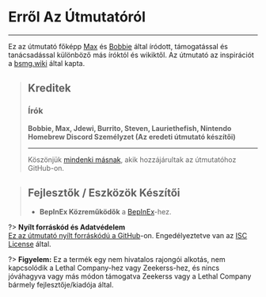 # Erről Az Útmutatóról

***

Ez az útmutató főképp [Max](https://github.com/MaxWasUnavailable) és [Bobbie](https://twitter.com/VRBobbie) által íródott, támogatással és tanácsadással különböző más íróktól és wikiktől. Az útmutató az inspirációt a [bsmg.wiki](https://bsmg.wiki) által kapta.

> ## Kreditek
>
> ### Írók
>
> **Bobbie, Max, Jdewi, Burrito, Steven, Lauriethefish, Nintendo Homebrew Discord Személyzet (Az eredeti útmutató készítői)**
>
> ***
>
> Köszönjük [mindenki másnak](https://github.com/LethalCompany/ModdingWiki/graphs/contributors), akik hozzájárultak az útmutatóhoz GitHub-on.

> ## Fejlesztők / Eszközök Készítői
>
> - **BepInEx Közreműködők** a [BepInEx](https://github.com/BepInEx/BepInEx)-hez.

?> **Nyílt forráskód és Adatvédelem**\
[Ez az útmutató nyílt forráskódú a GitHub](https://github.com/legoandmars/LethalCompanyModdingWiki)-on. Engedélyeztetve van az [ISC License](https://github.com/legoandmars/LethalCompanyModdingWiki/blob/master/LICENSE.md) által.

?> **Figyelem:**
Ez a termék egy nem hivatalos rajongói alkotás, nem kapcsolódik a Lethal Company-hez vagy Zeekerss-hez, és nincs jóváhagyva vagy más módon támogatva Zeekerss vagy a Lethal Company bármely fejlesztője/kiadója által.
